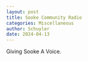 ```yaml
---
layout: post
title: Sooke Community Radio
categories: Miscellaneous
author: Schuyler
date: 2024-04-13
---
```



Giving Sooke A Voice.

